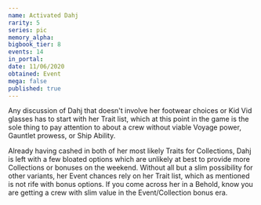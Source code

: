 ```yaml
---
name: Activated Dahj
rarity: 5
series: pic
memory_alpha:
bigbook_tier: 8
events: 14
in_portal:
date: 11/06/2020
obtained: Event
mega: false
published: true
---
```


Any discussion of Dahj that doesn't involve her footwear choices or Kid Vid glasses has to start with her Trait list, which at this point in the game is the sole thing to pay attention to about a crew without viable Voyage power, Gauntlet prowess, or Ship Ability.

Already having cashed in both of her most likely Traits for Collections, Dahj is left with a few bloated options which are unlikely at best to provide more Collections or bonuses on the weekend. Without all but a slim possibility for other variants, her Event chances rely on her Trait list, which as mentioned is not rife with bonus options. If you come across her in a Behold, know you are getting a crew with slim value in the Event/Collection bonus era.
